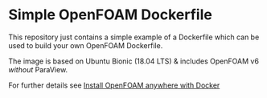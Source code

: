 # Simple OpenFOAM Dockerfile

This repository just contains a simple example of a Dockerfile which can be used to build your own OpenFOAM Dockerfile.

The image is based on Ubuntu Bionic (18.04 LTS) & includes OpenFOAM v6 _without_ ParaView.

For further details see [Install OpenFOAM anywhere with Docker](https://www.cfdengine.com/blog/how-to-install-openfoam-anywhere-with-docker/)
